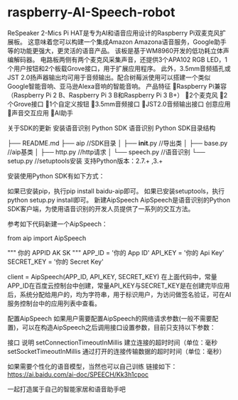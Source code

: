 # raspberry-AI-Speech-robot


ReSpeaker 2-Mics Pi HAT是专为AI和语音应用设计的Raspberry Pi双麦克风扩展板。 这意味着您可以构建一个集成Amazon Amazona语音服务，Google助手等的功能更强大，更灵活的语音产品。
该板是基于WM8960开发的低功耗立体声编解码器。 电路板两侧有两个麦克风采集声音，还提供3个APA102 RGB LED，1个用户按钮和2个板载Grove接口，用于扩展应用程序。 此外，3.5mm音频插孔或JST 2.0扬声器输出均可用于音频输出。配合树莓派使用可以搭建一个类似Google智能音响、亚马逊Alexa音响的智能音响。
产品特征
Raspberry Pi兼容（Raspberry Pi 2 B、Raspberry Pi 3 B和Raspberry Pi 3 B+）
2个麦克风
2个Grove接口
1个自定义按钮
3.5mm音频接口
JST2.0音频输出接口
创意应用
声音交互应用
AI助手


关于SDK的更新
安装语音识别 Python SDK
语音识别 Python SDK目录结构

├── README.md
├── aip                   //SDK目录
│   ├── __init__.py       //导出类
│   ├── base.py           //aip基类
│   ├── http.py           //http请求
│   └── speech.py //语音识别
└── setup.py              //setuptools安装
支持Python版本：2.7.+ ,3.+

安装使用Python SDK有如下方式：

如果已安装pip，执行pip install baidu-aip即可。
如果已安装setuptools，执行python setup.py install即可。
新建AipSpeech
AipSpeech是语音识别的Python SDK客户端，为使用语音识别的开发人员提供了一系列的交互方法。

参考如下代码新建一个AipSpeech：

from aip import AipSpeech

""" 你的 APPID AK SK """
APP_ID = '你的 App ID'
API_KEY = '你的 Api Key'
SECRET_KEY = '你的 Secret Key'

client = AipSpeech(APP_ID, API_KEY, SECRET_KEY)
在上面代码中，常量APP_ID在百度云控制台中创建，常量API_KEY与SECRET_KEY是在创建完毕应用后，系统分配给用户的，均为字符串，用于标识用户，为访问做签名验证，可在AI服务控制台中的应用列表中查看。

配置AipSpeech
如果用户需要配置AipSpeech的网络请求参数(一般不需要配置)，可以在构造AipSpeech之后调用接口设置参数，目前只支持以下参数：

接口	说明
setConnectionTimeoutInMillis	建立连接的超时时间（单位：毫秒
setSocketTimeoutInMillis	通过打开的连接传输数据的超时时间（单位：毫秒）



如果需要个性化的语音模型，当然也可以自己训练
链接如下：
https://ai.baidu.com/ai-doc/SPEECH/Kk3h1cpoc

一起打造属于自己的智能家居和语音助手吧





